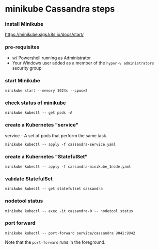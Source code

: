 # minikube Cassandra steps

### install Minikube
https://minikube.sigs.k8s.io/docs/start/

### pre-requisites
 - w/ Powershell running as Administrator
 - Your Windows user added as a member of the `hyper-v administrators` security group

### start Minikube
    minikube start --memory 1024s --cpus=2

### check status of minikube
    minikube kubectl -- get pods -A

### create a Kubernetes "service"
service - A set of pods that perform the same task.

    minikube kubectl -- apply -f cassandra-service.yaml

### create a Kubernetes "StatefulSet"

    minikube kubectl -- apply -f cassandra-minikube_1node.yaml

### validate StatefulSet

    minikube kubectl -- get statefulset cassandra

### nodetool status

    minikube kubectl -- exec -it cassandra-0 -- nodetool status

### port forward

    minikube kubectl -- port-forward service/cassandra 9042:9042

Note that the `port-forward` runs in the foreground.
